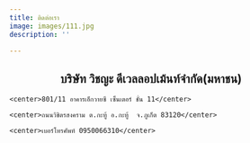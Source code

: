 ```yaml
---
title: ติดต่อเรา
image: images/111.jpg
description: ''

---
```

## <center>บริษัท วิชญะ ดีเวลลอปเม้นท์จํากัด(มหาชน)</center>

    <center>801/11 อาคารเอ็กวายซี เซ็นเตอร์ ชั้น 11</center>

    <center>ถนนวิชิตรสงคราม ต.กะทู้ อ.กะทู้  จ.ภูเก็ต 83120</center>

    <center>เบอร์โทรศัพท์ 0950066310</center>